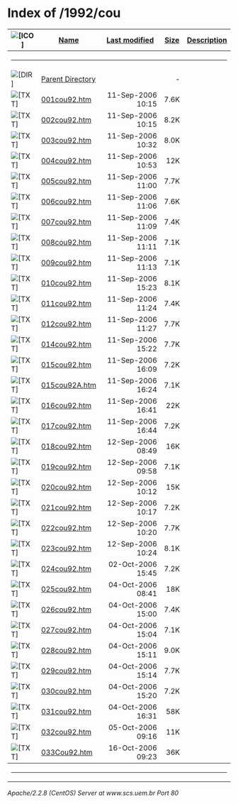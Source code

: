 <body>
<h1>Index of /1992/cou</h1>
<table><tr><th><img src="/icons/blank.gif" alt="[ICO]"></th><th><a href="?C=N;O=D">Name</a></th><th><a href="?C=M;O=A">Last modified</a></th><th><a href="?C=S;O=A">Size</a></th><th><a href="?C=D;O=A">Description</a></th></tr><tr><th colspan="5"><hr></th></tr>
<tr><td valign="top"><img src="/icons/back.gif" alt="[DIR]"></td><td><a href="/1992/">Parent Directory</a></td><td>&nbsp;</td><td align="right">  - </td></tr>
<tr><td valign="top"><img src="/icons/text.gif" alt="[TXT]"></td><td><a href="001cou92.htm">001cou92.htm</a></td><td align="right">11-Sep-2006 10:15  </td><td align="right">7.6K</td></tr>
<tr><td valign="top"><img src="/icons/text.gif" alt="[TXT]"></td><td><a href="002cou92.htm">002cou92.htm</a></td><td align="right">11-Sep-2006 10:15  </td><td align="right">8.2K</td></tr>
<tr><td valign="top"><img src="/icons/text.gif" alt="[TXT]"></td><td><a href="003cou92.htm">003cou92.htm</a></td><td align="right">11-Sep-2006 10:32  </td><td align="right">8.0K</td></tr>
<tr><td valign="top"><img src="/icons/text.gif" alt="[TXT]"></td><td><a href="004cou92.htm">004cou92.htm</a></td><td align="right">11-Sep-2006 10:53  </td><td align="right"> 12K</td></tr>
<tr><td valign="top"><img src="/icons/text.gif" alt="[TXT]"></td><td><a href="005cou92.htm">005cou92.htm</a></td><td align="right">11-Sep-2006 11:00  </td><td align="right">7.7K</td></tr>
<tr><td valign="top"><img src="/icons/text.gif" alt="[TXT]"></td><td><a href="006cou92.htm">006cou92.htm</a></td><td align="right">11-Sep-2006 11:06  </td><td align="right">7.6K</td></tr>
<tr><td valign="top"><img src="/icons/text.gif" alt="[TXT]"></td><td><a href="007cou92.htm">007cou92.htm</a></td><td align="right">11-Sep-2006 11:09  </td><td align="right">7.4K</td></tr>
<tr><td valign="top"><img src="/icons/text.gif" alt="[TXT]"></td><td><a href="008cou92.htm">008cou92.htm</a></td><td align="right">11-Sep-2006 11:11  </td><td align="right">7.1K</td></tr>
<tr><td valign="top"><img src="/icons/text.gif" alt="[TXT]"></td><td><a href="009cou92.htm">009cou92.htm</a></td><td align="right">11-Sep-2006 11:13  </td><td align="right">7.1K</td></tr>
<tr><td valign="top"><img src="/icons/text.gif" alt="[TXT]"></td><td><a href="010cou92.htm">010cou92.htm</a></td><td align="right">11-Sep-2006 15:23  </td><td align="right">8.1K</td></tr>
<tr><td valign="top"><img src="/icons/text.gif" alt="[TXT]"></td><td><a href="011cou92.htm">011cou92.htm</a></td><td align="right">11-Sep-2006 11:24  </td><td align="right">7.4K</td></tr>
<tr><td valign="top"><img src="/icons/text.gif" alt="[TXT]"></td><td><a href="012cou92.htm">012cou92.htm</a></td><td align="right">11-Sep-2006 11:27  </td><td align="right">7.7K</td></tr>
<tr><td valign="top"><img src="/icons/text.gif" alt="[TXT]"></td><td><a href="014cou92.htm">014cou92.htm</a></td><td align="right">11-Sep-2006 15:22  </td><td align="right">7.7K</td></tr>
<tr><td valign="top"><img src="/icons/text.gif" alt="[TXT]"></td><td><a href="015cou92.htm">015cou92.htm</a></td><td align="right">11-Sep-2006 16:09  </td><td align="right">7.2K</td></tr>
<tr><td valign="top"><img src="/icons/text.gif" alt="[TXT]"></td><td><a href="015cou92A.htm">015cou92A.htm</a></td><td align="right">11-Sep-2006 16:24  </td><td align="right">7.1K</td></tr>
<tr><td valign="top"><img src="/icons/text.gif" alt="[TXT]"></td><td><a href="016cou92.htm">016cou92.htm</a></td><td align="right">11-Sep-2006 16:41  </td><td align="right"> 22K</td></tr>
<tr><td valign="top"><img src="/icons/text.gif" alt="[TXT]"></td><td><a href="017cou92.htm">017cou92.htm</a></td><td align="right">11-Sep-2006 16:44  </td><td align="right">7.2K</td></tr>
<tr><td valign="top"><img src="/icons/text.gif" alt="[TXT]"></td><td><a href="018cou92.htm">018cou92.htm</a></td><td align="right">12-Sep-2006 08:49  </td><td align="right"> 16K</td></tr>
<tr><td valign="top"><img src="/icons/text.gif" alt="[TXT]"></td><td><a href="019cou92.htm">019cou92.htm</a></td><td align="right">12-Sep-2006 09:58  </td><td align="right">7.1K</td></tr>
<tr><td valign="top"><img src="/icons/text.gif" alt="[TXT]"></td><td><a href="020cou92.htm">020cou92.htm</a></td><td align="right">12-Sep-2006 10:12  </td><td align="right"> 15K</td></tr>
<tr><td valign="top"><img src="/icons/text.gif" alt="[TXT]"></td><td><a href="021cou92.htm">021cou92.htm</a></td><td align="right">12-Sep-2006 10:17  </td><td align="right">7.2K</td></tr>
<tr><td valign="top"><img src="/icons/text.gif" alt="[TXT]"></td><td><a href="022cou92.htm">022cou92.htm</a></td><td align="right">12-Sep-2006 10:20  </td><td align="right">7.7K</td></tr>
<tr><td valign="top"><img src="/icons/text.gif" alt="[TXT]"></td><td><a href="023cou92.htm">023cou92.htm</a></td><td align="right">12-Sep-2006 10:24  </td><td align="right">8.1K</td></tr>
<tr><td valign="top"><img src="/icons/text.gif" alt="[TXT]"></td><td><a href="024cou92.htm">024cou92.htm</a></td><td align="right">02-Oct-2006 15:45  </td><td align="right">7.2K</td></tr>
<tr><td valign="top"><img src="/icons/text.gif" alt="[TXT]"></td><td><a href="025cou92.htm">025cou92.htm</a></td><td align="right">04-Oct-2006 08:41  </td><td align="right"> 18K</td></tr>
<tr><td valign="top"><img src="/icons/text.gif" alt="[TXT]"></td><td><a href="026cou92.htm">026cou92.htm</a></td><td align="right">04-Oct-2006 15:00  </td><td align="right">7.4K</td></tr>
<tr><td valign="top"><img src="/icons/text.gif" alt="[TXT]"></td><td><a href="027cou92.htm">027cou92.htm</a></td><td align="right">04-Oct-2006 15:04  </td><td align="right">7.1K</td></tr>
<tr><td valign="top"><img src="/icons/text.gif" alt="[TXT]"></td><td><a href="028cou92.htm">028cou92.htm</a></td><td align="right">04-Oct-2006 15:11  </td><td align="right">9.0K</td></tr>
<tr><td valign="top"><img src="/icons/text.gif" alt="[TXT]"></td><td><a href="029cou92.htm">029cou92.htm</a></td><td align="right">04-Oct-2006 15:14  </td><td align="right">7.7K</td></tr>
<tr><td valign="top"><img src="/icons/text.gif" alt="[TXT]"></td><td><a href="030cou92.htm">030cou92.htm</a></td><td align="right">04-Oct-2006 15:20  </td><td align="right">7.2K</td></tr>
<tr><td valign="top"><img src="/icons/text.gif" alt="[TXT]"></td><td><a href="031cou92.htm">031cou92.htm</a></td><td align="right">04-Oct-2006 16:31  </td><td align="right"> 58K</td></tr>
<tr><td valign="top"><img src="/icons/text.gif" alt="[TXT]"></td><td><a href="032cou92.htm">032cou92.htm</a></td><td align="right">05-Oct-2006 09:16  </td><td align="right"> 11K</td></tr>
<tr><td valign="top"><img src="/icons/text.gif" alt="[TXT]"></td><td><a href="033Cou92.htm">033Cou92.htm</a></td><td align="right">16-Oct-2006 09:23  </td><td align="right"> 36K</td></tr>
<tr><th colspan="5"><hr></th></tr>
</table>
<address>Apache/2.2.8 (CentOS) Server at www.scs.uem.br Port 80</address>
</body></html>
